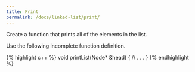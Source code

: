 ```yaml
---
title: Print
permalink: /docs/linked-list/print/
---
```

Create a function that prints all of the elements in the list.  

Use the following incomplete function definition.

{% highlight c++ %}
void printList(Node* &head) { 
    // . . .
}
{% endhighlight %}